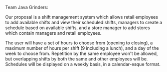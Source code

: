 Team Java Grinders:

Our proposal is a shift management system which allows retail employees to add available shifts and view their scheduled shifts, managers to create a schedule based on available shifts, 
and a store manager to add stores which contain managers and retail employees.

The user will have a set of hours to choose from (opening to closing), a maximum number of hours per shift (9 including a lunch), and a day of the week to choose from. 
Repetition by the same employee won't be allowed, but overlapping shifts by both the same and other employees will be.
Schedules will be displayed on a weekly basis, in a calendar-esque format.
